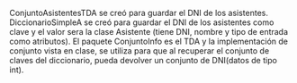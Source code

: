 ConjuntoAsistentesTDA se creó para guardar el DNI de los asistentes.
DiccionarioSimpleA se creó para guardar el DNI de los asistentes como clave y el valor sera la clase Asistente (tiene DNI, nombre y tipo de entrada como atributos).
El paquete ConjuntoInfo es el TDA y la implementación de conjunto vista en clase, se utiliza para que al recuperar el conjunto de claves del diccionario, pueda devolver un conjunto de DNI(datos de tipo int).
